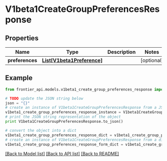 # V1beta1CreateGroupPreferencesResponse


## Properties
Name | Type | Description | Notes
------------ | ------------- | ------------- | -------------
**preferences** | [**List[V1beta1Preference]**](V1beta1Preference.md) |  | [optional] 

## Example

```python
from frontier_api.models.v1beta1_create_group_preferences_response import V1beta1CreateGroupPreferencesResponse

# TODO update the JSON string below
json = "{}"
# create an instance of V1beta1CreateGroupPreferencesResponse from a JSON string
v1beta1_create_group_preferences_response_instance = V1beta1CreateGroupPreferencesResponse.from_json(json)
# print the JSON string representation of the object
print V1beta1CreateGroupPreferencesResponse.to_json()

# convert the object into a dict
v1beta1_create_group_preferences_response_dict = v1beta1_create_group_preferences_response_instance.to_dict()
# create an instance of V1beta1CreateGroupPreferencesResponse from a dict
v1beta1_create_group_preferences_response_form_dict = v1beta1_create_group_preferences_response.from_dict(v1beta1_create_group_preferences_response_dict)
```
[[Back to Model list]](../README.md#documentation-for-models) [[Back to API list]](../README.md#documentation-for-api-endpoints) [[Back to README]](../README.md)


